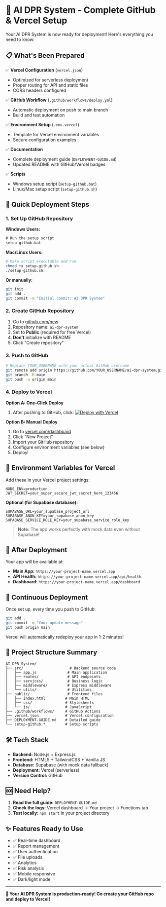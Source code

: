 # 🚀 AI DPR System - Complete GitHub & Vercel Setup

Your AI DPR System is now ready for deployment! Here's everything you need to know:

## 📋 What's Been Prepared

✅ **Vercel Configuration** (`vercel.json`)
- Optimized for serverless deployment
- Proper routing for API and static files
- CORS headers configured

✅ **GitHub Workflow** (`.github/workflows/deploy.yml`)
- Automatic deployment on push to main branch
- Build and test automation

✅ **Environment Setup** (`.env.vercel`)
- Template for Vercel environment variables
- Secure configuration examples

✅ **Documentation**
- Complete deployment guide (`DEPLOYMENT-GUIDE.md`)
- Updated README with GitHub/Vercel badges

✅ **Scripts**
- Windows setup script (`setup-github.bat`)
- Linux/Mac setup script (`setup-github.sh`)

## 🎯 Quick Deployment Steps

### 1. Set Up GitHub Repository

**Windows Users:**
```cmd
# Run the setup script
setup-github.bat
```

**Mac/Linux Users:**
```bash
# Make script executable and run
chmod +x setup-github.sh
./setup-github.sh
```

**Or manually:**
```bash
git init
git add .
git commit -m "Initial commit: AI DPR System"
```

### 2. Create GitHub Repository

1. Go to [github.com/new](https://github.com/new)
2. Repository name: `ai-dpr-system`
3. Set to **Public** (required for free Vercel)
4. **Don't** initialize with README
5. Click "Create repository"

### 3. Push to GitHub

```bash
# Replace YOUR_USERNAME with your actual GitHub username
git remote add origin https://github.com/YOUR_USERNAME/ai-dpr-system.git
git branch -M main
git push -u origin main
```

### 4. Deploy to Vercel

**Option A: One-Click Deploy**
1. After pushing to GitHub, click: [![Deploy with Vercel](https://vercel.com/button)](https://vercel.com/new/clone?repository-url=https://github.com/YOUR_USERNAME/ai-dpr-system)

**Option B: Manual Deploy**
1. Go to [vercel.com/dashboard](https://vercel.com/dashboard)
2. Click "New Project"
3. Import your GitHub repository
4. Configure environment variables (see below)
5. Deploy!

## 🔑 Environment Variables for Vercel

Add these in your Vercel project settings:

```
NODE_ENV=production
JWT_SECRET=your_super_secure_jwt_secret_here_123456
```

**Optional (for Supabase database):**
```
SUPABASE_URL=your_supabase_project_url
SUPABASE_ANON_KEY=your_supabase_anon_key
SUPABASE_SERVICE_ROLE_KEY=your_supabase_service_role_key
```

> **Note:** The app works perfectly with mock data even without Supabase!

## 🎉 After Deployment

Your app will be available at:
- **Main App:** `https://your-project-name.vercel.app`
- **API Health:** `https://your-project-name.vercel.app/api/health`
- **Dashboard:** `https://your-project-name.vercel.app/dashboard`

## 🔄 Continuous Deployment

Once set up, every time you push to GitHub:
```bash
git add .
git commit -m "Your update message"
git push origin main
```

Vercel will automatically redeploy your app in 1-2 minutes!

## 📁 Project Structure Summary

```
AI DPR System/
├── src/                     # Backend source code
│   ├── app.js              # Main application
│   ├── routes/             # API endpoints
│   ├── services/           # Business logic
│   ├── middleware/         # Express middleware
│   └── utils/              # Utilities
├── public/                 # Frontend files
│   ├── index.html         # Main HTML
│   ├── css/               # Stylesheets
│   └── js/                # JavaScript
├── .github/workflows/     # GitHub Actions
├── vercel.json            # Vercel configuration
├── DEPLOYMENT-GUIDE.md    # Detailed guide
└── setup-github.*         # Setup scripts
```

## 🛠️ Tech Stack

- **Backend:** Node.js + Express.js
- **Frontend:** HTML5 + TailwindCSS + Vanilla JS
- **Database:** Supabase (with mock data fallback)
- **Deployment:** Vercel (serverless)
- **Version Control:** GitHub

## 🆘 Need Help?

1. **Read the full guide:** `DEPLOYMENT-GUIDE.md`
2. **Check the logs:** Vercel dashboard → Your project → Functions tab
3. **Test locally:** `npm start` in your project directory

## ✨ Features Ready to Use

- ✅ Real-time dashboard
- ✅ Report management
- ✅ User authentication
- ✅ File uploads
- ✅ Analytics
- ✅ Risk analysis
- ✅ Mobile responsive
- ✅ Dark/light mode

---

**🎊 Your AI DPR System is production-ready! Go create your GitHub repo and deploy to Vercel!**